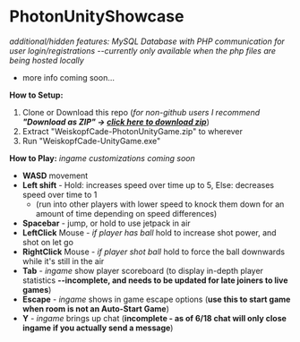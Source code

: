 # PhotonUnityShowcase
*additional/hidden features: MySQL Database with PHP communication for user login/registrations --currently only available when the php files are being hosted locally*

* more info coming soon...

**How to Setup:**
1. Clone or Download this repo (*for non-github users I recommend **"Download as ZIP" -> [click here to download zip](https://github.com/cadevcu/PhotonUnityShowcase/archive/master.zip)***)
2. Extract "WeiskopfCade-PhotonUnityGame.zip" to wherever
3. Run "WeiskopfCade-UnityGame.exe"

**How to Play:**
*ingame customizations coming soon*
* **WASD** movement
* **Left shift** - Hold: increases speed over time up to 5, Else: decreases speed over time to 1 
    * (run into other players with lower speed to knock them down for an amount of time depending on speed differences)
* **Spacebar** - jump, or hold to use jetpack in air
* **LeftClick** Mouse - *if player has ball* hold to increase shot power, and shot on let go
* **RightClick** Mouse - *if player shot ball* hold to force the ball downwards while it's still in the air
* **Tab** - *ingame* show player scoreboard (to display in-depth player statistics **--incomplete, and needs to be updated for late joiners to live games**)
* **Escape** - *ingame* shows in game escape options (**use this to start game when room is not an Auto-Start Game**)
* **Y** - *ingame* brings up chat (**incomplete - as of 6/18 chat will only close ingame if you actually send a message**)

